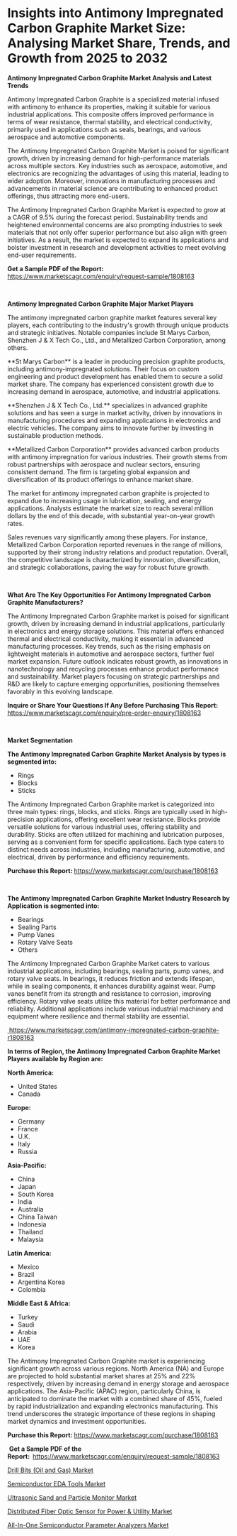 <p><h1>Insights into Antimony Impregnated Carbon Graphite Market Size: Analysing Market Share, Trends, and Growth from 2025 to 2032</h1></p><p><strong>Antimony Impregnated Carbon Graphite Market Analysis and Latest Trends</strong></p>
<p><p>Antimony Impregnated Carbon Graphite is a specialized material infused with antimony to enhance its properties, making it suitable for various industrial applications. This composite offers improved performance in terms of wear resistance, thermal stability, and electrical conductivity, primarily used in applications such as seals, bearings, and various aerospace and automotive components.</p><p>The Antimony Impregnated Carbon Graphite Market is poised for significant growth, driven by increasing demand for high-performance materials across multiple sectors. Key industries such as aerospace, automotive, and electronics are recognizing the advantages of using this material, leading to wider adoption. Moreover, innovations in manufacturing processes and advancements in material science are contributing to enhanced product offerings, thus attracting more end-users.</p><p>The Antimony Impregnated Carbon Graphite Market is expected to grow at a CAGR of 9.5% during the forecast period. Sustainability trends and heightened environmental concerns are also prompting industries to seek materials that not only offer superior performance but also align with green initiatives. As a result, the market is expected to expand its applications and bolster investment in research and development activities to meet evolving end-user requirements.</p></p>
<p><strong>Get a Sample PDF of the Report:&nbsp;</strong> <a href="https://www.marketscagr.com/enquiry/request-sample/1808163?utm_campaign=1836&utm_medium=2&utm_source=Github&utm_content=ia&utm_term=30012025&utm_id=antimony-impregnated-carbon-graphite">https://www.marketscagr.com/enquiry/request-sample/1808163</a></p>
<p>&nbsp;</p>
<p><strong>Antimony Impregnated Carbon Graphite Major Market Players</strong></p>
<p><p>The antimony impregnated carbon graphite market features several key players, each contributing to the industry's growth through unique products and strategic initiatives. Notable companies include St Marys Carbon, Shenzhen J & X Tech Co., Ltd., and Metallized Carbon Corporation, among others.</p><p>**St Marys Carbon** is a leader in producing precision graphite products, including antimony-impregnated solutions. Their focus on custom engineering and product development has enabled them to secure a solid market share. The company has experienced consistent growth due to increasing demand in aerospace, automotive, and industrial applications.</p><p>**Shenzhen J & X Tech Co., Ltd.** specializes in advanced graphite solutions and has seen a surge in market activity, driven by innovations in manufacturing procedures and expanding applications in electronics and electric vehicles. The company aims to innovate further by investing in sustainable production methods.</p><p>**Metallized Carbon Corporation** provides advanced carbon products with antimony impregnation for various industries. Their growth stems from robust partnerships with aerospace and nuclear sectors, ensuring consistent demand. The firm is targeting global expansion and diversification of its product offerings to enhance market share.</p><p>The market for antimony impregnated carbon graphite is projected to expand due to increasing usage in lubrication, sealing, and energy applications. Analysts estimate the market size to reach several million dollars by the end of this decade, with substantial year-on-year growth rates.</p><p>Sales revenues vary significantly among these players. For instance, Metallized Carbon Corporation reported revenues in the range of millions, supported by their strong industry relations and product reputation. Overall, the competitive landscape is characterized by innovation, diversification, and strategic collaborations, paving the way for robust future growth.</p></p>
<p>&nbsp;</p>
<p><strong>What Are The Key Opportunities For Antimony Impregnated Carbon Graphite Manufacturers?</strong></p>
<p><p>The Antimony Impregnated Carbon Graphite market is poised for significant growth, driven by increasing demand in industrial applications, particularly in electronics and energy storage solutions. This material offers enhanced thermal and electrical conductivity, making it essential in advanced manufacturing processes. Key trends, such as the rising emphasis on lightweight materials in automotive and aerospace sectors, further fuel market expansion. Future outlook indicates robust growth, as innovations in nanotechnology and recycling processes enhance product performance and sustainability. Market players focusing on strategic partnerships and R&D are likely to capture emerging opportunities, positioning themselves favorably in this evolving landscape.</p></p>
<p><strong>Inquire or Share Your Questions If Any Before Purchasing This Report:</strong> <a href="https://www.marketscagr.com/enquiry/pre-order-enquiry/1808163?utm_campaign=1836&utm_medium=2&utm_source=Github&utm_content=ia&utm_term=30012025&utm_id=antimony-impregnated-carbon-graphite">https://www.marketscagr.com/enquiry/pre-order-enquiry/1808163</a></p>
<p>&nbsp;</p>
<p><strong>Market Segmentation</strong></p>
<p><strong>The Antimony Impregnated Carbon Graphite Market Analysis by types is segmented into:</strong></p>
<p><ul><li>Rings</li><li>Blocks</li><li>Sticks</li></ul></p>
<p><p>The Antimony Impregnated Carbon Graphite market is categorized into three main types: rings, blocks, and sticks. Rings are typically used in high-precision applications, offering excellent wear resistance. Blocks provide versatile solutions for various industrial uses, offering stability and durability. Sticks are often utilized for machining and lubrication purposes, serving as a convenient form for specific applications. Each type caters to distinct needs across industries, including manufacturing, automotive, and electrical, driven by performance and efficiency requirements.</p></p>
<p><strong>Purchase this Report:&nbsp;</strong><a href="https://www.marketscagr.com/purchase/1808163?utm_campaign=1836&utm_medium=2&utm_source=Github&utm_content=ia&utm_term=30012025&utm_id=antimony-impregnated-carbon-graphite">https://www.marketscagr.com/purchase/1808163</a></p>
<p>&nbsp;</p>
<p><strong>The Antimony Impregnated Carbon Graphite Market Industry Research by Application is segmented into:</strong></p>
<p><ul><li>Bearings</li><li>Sealing Parts</li><li>Pump Vanes</li><li>Rotary Valve Seats</li><li>Others</li></ul></p>
<p><p>The Antimony Impregnated Carbon Graphite Market caters to various industrial applications, including bearings, sealing parts, pump vanes, and rotary valve seats. In bearings, it reduces friction and extends lifespan, while in sealing components, it enhances durability against wear. Pump vanes benefit from its strength and resistance to corrosion, improving efficiency. Rotary valve seats utilize this material for better performance and reliability. Additional applications include various industrial machinery and equipment where resilience and thermal stability are essential.</p></p>
<p><a href="https://www.marketscagr.com/antimony-impregnated-carbon-graphite-r1808163?utm_campaign=1836&utm_medium=2&utm_source=Github&utm_content=ia&utm_term=30012025&utm_id=antimony-impregnated-carbon-graphite">&nbsp;https://www.marketscagr.com/antimony-impregnated-carbon-graphite-r1808163</a></p>
<p><strong>In terms of Region, the Antimony Impregnated Carbon Graphite Market Players available by Region are:</strong></p>
<p>
    <p> <strong> North America: </strong>
        <ul>
            <li>United States</li>
            <li>Canada</li>
        </ul>
        </p> 
    <p> <strong> Europe: </strong>
        <ul>
            <li>Germany</li>
            <li>France</li>
            <li>U.K.</li>
            <li>Italy</li>
            <li>Russia</li>
        </ul>
        </p> 
    <p> <strong> Asia-Pacific: </strong>
        <ul>
            <li>China</li>
            <li>Japan</li>
            <li>South Korea</li>
            <li>India</li>
            <li>Australia</li>
            <li>China Taiwan</li>
            <li>Indonesia</li>
            <li>Thailand</li>
            <li>Malaysia</li>
        </ul>
        </p> 
    <p> <strong> Latin America: </strong>
        <ul>
            <li>Mexico</li>
            <li>Brazil</li>
            <li>Argentina Korea</li>
            <li>Colombia</li>
        </ul>
        </p> 
    <p> <strong> Middle East & Africa: </strong>
        <ul>
            <li>Turkey</li>
            <li>Saudi</li>
            <li>Arabia</li>
            <li>UAE</li>
            <li>Korea</li>
        </ul>
    </p>
    </p>
<p><p>The Antimony Impregnated Carbon Graphite market is experiencing significant growth across various regions. North America (NA) and Europe are projected to hold substantial market shares at 25% and 22% respectively, driven by increasing demand in energy storage and aerospace applications. The Asia-Pacific (APAC) region, particularly China, is anticipated to dominate the market with a combined share of 45%, fueled by rapid industrialization and expanding electronics manufacturing. This trend underscores the strategic importance of these regions in shaping market dynamics and investment opportunities.</p></p>
<p><strong>Purchase this Report: </strong><a href="https://www.marketscagr.com/purchase/1808163?utm_campaign=1836&utm_medium=2&utm_source=Github&utm_content=ia&utm_term=30012025&utm_id=antimony-impregnated-carbon-graphite">https://www.marketscagr.com/purchase/1808163</a></p>
<p>&nbsp;<strong>Get a Sample PDF of the Report:&nbsp;&nbsp;</strong><a href="https://www.marketscagr.com/enquiry/request-sample/1808163?utm_campaign=1836&utm_medium=2&utm_source=Github&utm_content=ia&utm_term=30012025&utm_id=antimony-impregnated-carbon-graphite">https://www.marketscagr.com/enquiry/request-sample/1808163</a></p>
<p><strong></strong></p>
<p><p><a href="https://www.linkedin.com/pulse/global-drill-bits-oil-gas-market-study-2025-2032-14-cagr-qxpre?utm_campaign=1836&utm_medium=2&utm_source=Github&utm_content=ia&utm_term=30012025&utm_id=antimony-impregnated-carbon-graphite">Drill Bits (Oil and Gas) Market</a></p><p><a href="https://www.linkedin.com/pulse/semiconductor-eda-tools-market-analysis-report-forecasts-trends-01yie?utm_campaign=1836&utm_medium=2&utm_source=Github&utm_content=ia&utm_term=30012025&utm_id=antimony-impregnated-carbon-graphite">Semiconductor EDA Tools Market</a></p><p><a href="https://www.linkedin.com/pulse/decoding-ultrasonic-sand-particle-monitor-market-signals-growth-nwqhe?utm_campaign=1836&utm_medium=2&utm_source=Github&utm_content=ia&utm_term=30012025&utm_id=antimony-impregnated-carbon-graphite">Ultrasonic Sand and Particle Monitor Market</a></p><p><a href="https://www.linkedin.com/pulse/strong-growth-anticipated-global-distributed-fiber-optic-sensor-08oze?utm_campaign=1836&utm_medium=2&utm_source=Github&utm_content=ia&utm_term=30012025&utm_id=antimony-impregnated-carbon-graphite">Distributed Fiber Optic Sensor for Power & Utility Market</a></p><p><a href="https://www.linkedin.com/pulse/growth-insights-all-in-one-semiconductor-parameter-analyzers-ucfme?utm_campaign=1836&utm_medium=2&utm_source=Github&utm_content=ia&utm_term=30012025&utm_id=antimony-impregnated-carbon-graphite">All-In-One Semiconductor Parameter Analyzers Market</a></p></p>